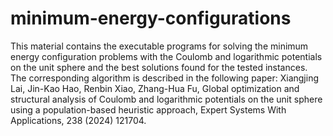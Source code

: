 # minimum-energy-configurations
This material contains the executable programs for solving the minimum energy configuration problems with the Coulomb and logarithmic potentials on the unit sphere and the best solutions found for the tested instances. The corresponding algorithm is described in the following paper:
Xiangjing Lai, Jin-Kao Hao, Renbin Xiao, Zhang-Hua Fu, Global optimization and structural analysis of Coulomb and logarithmic potentials on the unit sphere using a population-based heuristic approach,  Expert Systems With Applications, 238 (2024) 121704.
